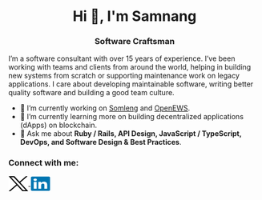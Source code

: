 <h1 align="center">Hi 👋, I'm Samnang</h1>
<h3 align="center">Software Craftsman</h3>

I’m a software consultant with over 15 years of experience. I’ve been working with teams and clients from around the world, helping in building new systems from scratch or supporting maintenance work on legacy applications. I care about developing maintainable software, writing better quality software and building a good team culture.

- 🔭 I’m currently working on [Somleng](https://www.somleng.org) and [OpenEWS](https://github.com/somleng/open-ews).
- 🌱 I’m currently learning more on building decentralized applications (dApps) on blockchain.
- 💬 Ask me about **Ruby / Rails, API Design, JavaScript / TypeScript, DevOps, and Software Design & Best Practices**.

<h3 align="left">Connect with me:</h3>
<p align="left">
  <a href="https://twitter.com/SamnangChhun" target="blank">
    <img align="center" src="https://raw.githubusercontent.com/devicons/devicon/master/icons/twitter/twitter-original.svg" alt="SamnangChhun" height="30" width="40" />
  </a>
  <a href="https://linkedin.com/in/samnangchhun" target="blank">
    <img align="center" src="https://raw.githubusercontent.com/devicons/devicon/master/icons/linkedin/linkedin-original.svg" alt="samnangchhun" height="30" width="40" />
  </a>
</p>
